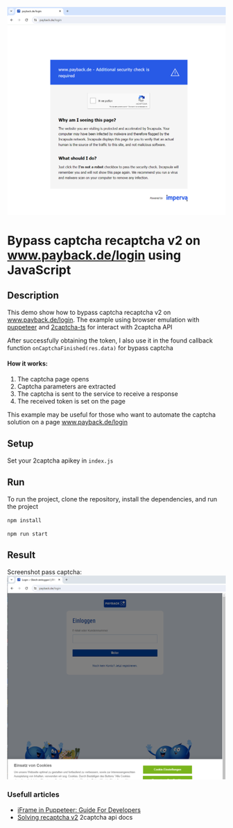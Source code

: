 ![alt text](/media/show_captcha.png)
# Bypass captcha recaptcha v2 on www.payback.de/login using JavaScript

## Description

This demo show how to bypass captcha recaptcha v2 on www.payback.de/login. The example using browser emulation with [puppeteer](https://pptr.dev/) and [2captcha-ts](https://www.npmjs.com/package/2captcha-ts) for interact with 2captcha API

After successfully obtaining the token, I also use it in the found callback function `onCaptchaFinished(res.data)` for bypass captcha

#### How it works:

1. The captcha page opens
2. Captcha parameters are extracted
3. The captcha is sent to the service to receive a response
4. The received token is set on the page

This example may be useful for those who want to automate the captcha solution on a page www.payback.de/login

## Setup

Set your 2captcha apikey in `index.js`

## Run

To run the project, clone the repository, install the dependencies, and run the project

`npm install`

`npm run start`

## Result

Screenshot pass captcha:
![alt text](/media/pass_captcha.png)


### Usefull articles

- [iFrame in Puppeteer: Guide For Developers](https://www.webshare.io/academy-article/puppeteer-iframe)
- [Solving recaptcha v2](https://2captcha.com/2captcha-api#solving_recaptchav2_new) 2captcha api docs
